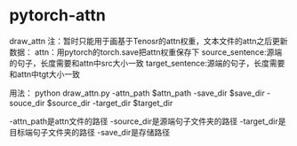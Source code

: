 # pytorch-attn
draw_attn
注：暂时只能用于画基于Tenosr的attn权重，文本文件的attn之后更新
数据：
attn：用pytorch的torch.save把attn权重保存下
source_sentence:源端的句子，长度需要和attn中src大小一致
target_sentence:源端的句子，长度需要和attn中tgt大小一致

用法：
python draw_attn.py -attn_path $attn_path -save_dir $save_dir -souce_dir $source_dir -target_dir $target_dir

-attn_path是attn文件的路径
-source_dir是源端句子文件夹的路径
-target_dir是目标端句子文件夹的路径
-save_dir是存储路径
